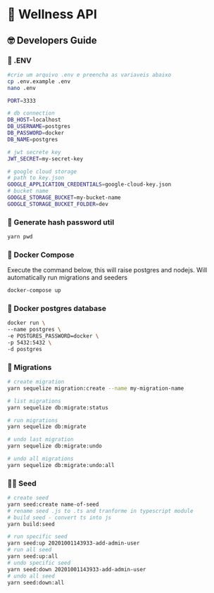 # 🚀 Wellness API

## 🤓 Developers Guide

### 🧐 .ENV

```sh
#crie um arquivo .env e preencha as variaveis abaixo
cp .env.example .env
nano .env

PORT=3333

# db connection
DB_HOST=localhost
DB_USERNAME=postgres
DB_PASSWORD=docker
DB_NAME=postgres

# jwt secrete key
JWT_SECRET=my-secret-key

# google cloud storage
# path to key.json
GOOGLE_APPLICATION_CREDENTIALS=google-cloud-key.json
# bucket name
GOOGLE_STORAGE_BUCKET=my-bucket-name
GOOGLE_STORAGE_BUCKET_FOLDER=dev
```

### 🤖 Generate hash password util

```sh
yarn pwd
```

### 🐋 Docker Compose

Execute the command below, this will raise postgres and nodejs.
Will automatically run migrations and seeders

```sh
docker-compose up
```

### 🐋 Docker postgres database

```sh
docker run \
--name postgres \
-e POSTGRES_PASSWORD=docker \
-p 5432:5432 \
-d postgres
```

### 🤯 Migrations

```sh
# create migration
yarn sequelize migration:create --name my-migration-name

# list migrations
yarn sequelize db:migrate:status

# run migrations
yarn sequelize db:migrate

# undo last migration
yarn sequelize db:migrate:undo

# undo all migrations
yarn sequelize db:migrate:undo:all
```

### 👨︎‍🔧︎ Seed

```sh
# create seed
yarn seed:create name-of-seed
# rename seed .js to .ts and tranforme in typescript module
# build seed - convert ts into js
yarn build:seed

# run specific seed
yarn seed:up 20201001143933-add-admin-user
# run all seed
yarn seed:up:all
# undo specific seed
yarn seed:down 20201001143933-add-admin-user
# undo all seed
yarn seed:down:all
```
